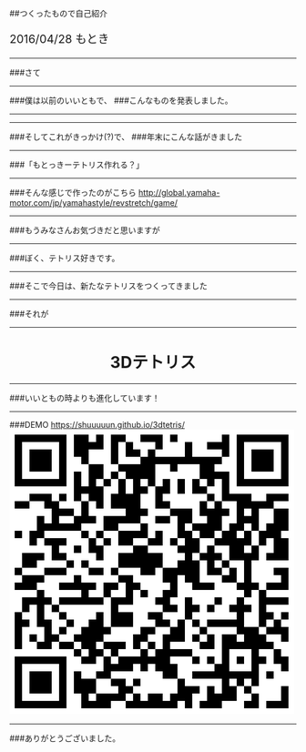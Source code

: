 ##つくったもので自己紹介

<p style="font-size: 20px;">
  2016/04/28 もとき
</p>

---

###さて

---

###僕は以前のいいともで、
###こんなものを発表しました。

---

<!--  ※スクリーンセーバーを実行する  -->
<!-- テトリス風のスクリーンセーバーです  -->
<!-- こんな感じのスクリーンセーバーをいくつかつくっていたので、最初あだ名がセイバーになりかけました -->
<!-- このテトリスセーバーの面白いところは、スクリーンセーバーなのに、この状態で操作できるというところですね -->

<!-- <a href="http://shuuuuun.github.io/TetrisSaver/" target="_blank">http://shuuuuun.github.io/TetrisSaver/</a> -->

---

###そしてこれがきっかけ(?)で、
###年末にこんな話がきました

---

###「もとっきーテトリス作れる？」

---

<!-- ###Revパズルの話が来た説明 -->
###そんな感じで作ったのがこちら
<a href="http://global.yamaha-motor.com/jp/yamahastyle/revstretch/game/" target="_blank">http://global.yamaha-motor.com/jp/yamahastyle/revstretch/game/</a>
<!-- けっこう短い期間である程度しっかり作れたので、最近の自信作となりました -->

---

###もうみなさんお気づきだと思いますが

---

###ぼく、テトリス好きです。

---

###そこで今日は、新たなテトリスをつくってきました

---

###それが

---

<h1 style="text-align: center;">
  3Dテトリス
</h1>

---

###いいともの時よりも進化しています！

---

###DEMO
<a href="https://shuuuuun.github.io/3dtetris/" target="_blank">https://shuuuuun.github.io/3dtetris/</a>
<img src="/img/qr.png" alt="qr">
<!-- いちおう揃ったら消えるはずなんですけど、操作が複雑でまだ揃えたことがないんですよね -->

---

###ありがとうございました。

